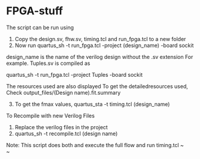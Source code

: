 # FPGA-stuff

The script can be run using
1) Copy the design.sv, fhw.sv, timing.tcl and run_fpga.tcl to a new folder
2) Now run
quartus_sh -t run_fpga.tcl -project (design_name) -board sockit

design_name is the name of the verilog design without the .sv extension For example. Tuples.sv is compiled as

quartus_sh -t run_fpga.tcl -project Tuples -board sockit

The resources used are also displayed
To get the detailedresources used, Check output_files/(Design name).fit.summary

3) To get the fmax values,
quartus_sta -t timing.tcl (design_name)

To Recompile with new Verilog Files

1) Replace the verilog files in the project
2) quartus_sh -t recompile.tcl (design name)

Note: This script does both and execute the full flow and run timing.tcl
~                                                                                                                                                                                                                    
~                                                                             
